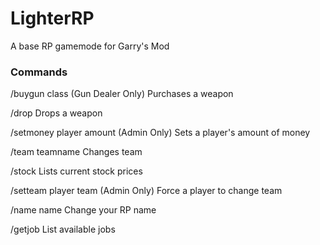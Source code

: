 # LighterRP
A base RP gamemode for Garry's Mod

### Commands

/buygun class (Gun Dealer Only)
Purchases a weapon

/drop 
Drops a weapon

/setmoney player amount (Admin Only)
Sets a player's amount of money

/team teamname
Changes team

/stock
Lists current stock prices

/setteam player team (Admin Only)
Force a player to change team

/name name
Change your RP name

/getjob
List available jobs
